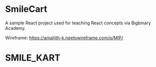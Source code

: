# SmileCart

A sample React project used for teaching React concepts via Bigbinary Academy.

Wireframe: https://amaljith-k.neetowireframe.com/p/MIP/
# SMILE_KART
